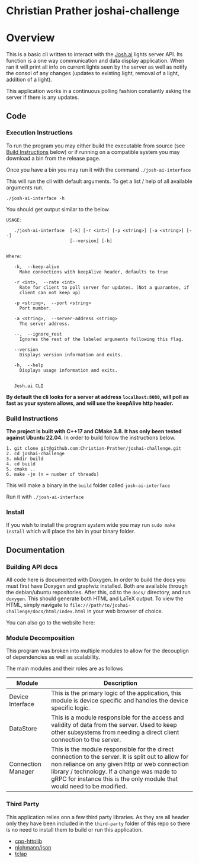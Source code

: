 # Christian Prather joshai-challenge

# Overview

This is a basic cli written to interact with the [Josh.ai](https://github.com/jstarllc/JoshCodingChallenge?tab=readme-ov-file) lights server API. Its function is a one way communication and data display application. When ran it will print all info on current lights seen by the server as well as notify the consol of any changes (updates to existing light, removal of a light, addition of a light).

This application works in a continuous polling fashion constantly asking the server if there is any updates.

## Code

### Execution Instructions

To run the program you may either build the executable from source (see [Build Instructions](#build-instructions) below) or if running on a compatible system you may download a bin from the release page.

Once you have a bin you may run it with the command
`./josh-ai-interface`

This will run the cli with default arguments. To get a list / help of all available arguments run.

`./josh-ai-interface -h`

You should get output similar to the below

```
USAGE:

   ./josh-ai-interface  [-k] [-r <int>] [-p <string>] [-a <string>] [--]
                        [--version] [-h]


Where:

   -k,  --keep-alive
     Make connections with keepAlive header, defaults to true

   -r <int>,  --rate <int>
     Rate for client to poll server for updates. (Not a guarantee, if
     client can not keep up)

   -p <string>,  --port <string>
     Port number.

   -a <string>,  --server-address <string>
     The server address.

   --,  --ignore_rest
     Ignores the rest of the labeled arguments following this flag.

   --version
     Displays version information and exits.

   -h,  --help
     Displays usage information and exits.


   Josh.ai CLI
```

<b>By default the cli looks for a server at address `localhost:8080`, will poll as fast as your system allows, and will use the keepAlive http header.</b>

### Build Instructions

<b>The project is built with C++17 and CMake 3.8. It has only been tested against Ubuntu 22.04.</b>
In order to build follow the instructions below.

```
1. git clone git@github.com:Christian-Prather/joshai-challenge.git
2. cd joshai-challenge
3. mkdir build
4. cd build
5. cmake ..
6. make -jn (n = number of threads)
```

This will make a binary in the `build` folder called `josh-ai-interface`

Run it with `./josh-ai-interface`

### Install

If you wish to install the program system wide you may run
`sudo make install`
which will place the bin in your binary folder.

## Documentation

### Building API docs

All code here is documented with Doxygen. In order to build the docs you must first have Doxygen and graphviz installed. Both are available through the debian/ubuntu repositories. After this, cd to the `docs/` directory, and run `doxygen`. This should generate both HTML and LaTeX output. To view the HTML, simply navigate to `file:///path/to/joshai-challenge/docs/html/index.html` in your web browser of choice.

You can also go to the website here:

### Module Decomposition

This program was broken into multiple modules to allow for the decouplign of dependencies as well as scalability.

The main modules and their roles are as follows

| Module             | Description                                                                                                                                                                                                                                                                   |
| ------------------ | ----------------------------------------------------------------------------------------------------------------------------------------------------------------------------------------------------------------------------------------------------------------------------- |
| Device Interface   | This is the primary logic of the application, this module is device specific and handles the device specific logic.                                                                                                                                                           |
| DataStore          | This is a module responsible for the access and validity of data from the server. Used to keep other subsystems from needing a direct client connection to the server.                                                                                                        |
| Connection Manager | This is the module responsible for the direct connection to the server. It is split out to allow for non reliance on any given http or web connection library / technology. If a change was made to gRPC for instance this is the only module that would need to be modified. |


### Third Party
This application relies onn a few third party libraries. As they are all header only they have been included in the `third-party` folder of this repo so there is no need to install them to build or run this application.

* [cpp-httplib](https://github.com/yhirose/cpp-httplib)
* [nlohmann/json](https://github.com/nlohmann/json?tab=readme-ov-file#conversion-from-stl-containers) 
* [tclap](https://tclap.sourceforge.net/)
